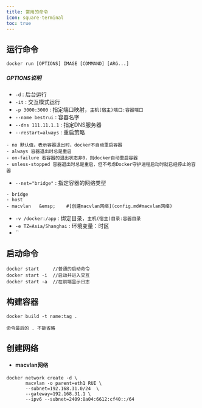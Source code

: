 ```yaml
---
title: 常用的命令
icon: square-terminal
toc: true
---
```

## 运行命令
```docker
docker run [OPTIONS] IMAGE [COMMAND] [ARG...]
```
#####  OPTIONS说明
- `-d` : 后台运行
- `-it` : 交互模式运行
- `-p 3000:3000` : 指定端口映射，`主机(宿主)端口:容器端口`
- `--name bestrui` : 容器名字
- `--dns 111.11.1.1` : 指定DNS服务器
- `--restart=always` : 重启策略
``` tip 重启策略
- no 默认值，表示容器退出时，docker不自动重启容器
- always 容器退出时总是重启
- on-failure 若容器的退出状态非0，则docker自动重启容器
- unless-stopped 容器退出时总是重启，但不考虑Docker守护进程启动时就已经停止的容器
```
- `--net="bridge"` : 指定容器的网络类型
``` tip  网络类型
- bridge
- host
- macvlan   &emsp;    #[创建macvlan网络](config.md#macvlan网络)
```
- `-v /docker:/app` : 绑定目录，`主机(宿主)目录:容器目录` 
- `-e TZ=Asia/Shanghai` : 环境变量：时区
- ``

## 启动命令
```docker
docker start     //普通的启动命令
docker start -i  //启动并进入交互
docker start -a  //在前端显示日志
```

## 构建容器
```docker
docker build -t name:tag .
```
```tip 提示
命令最后的 . 不能省略
```

## 创建网络
- #### macvlan网络
```docker
docker network create -d \
       macvlan -o parent=eth1 RUI \
       --subnet=192.168.31.0/24  \
       --gateway=192.168.31.1 \
       --ipv6 --subnet=2409:8a04:6612:cf40::/64
```
